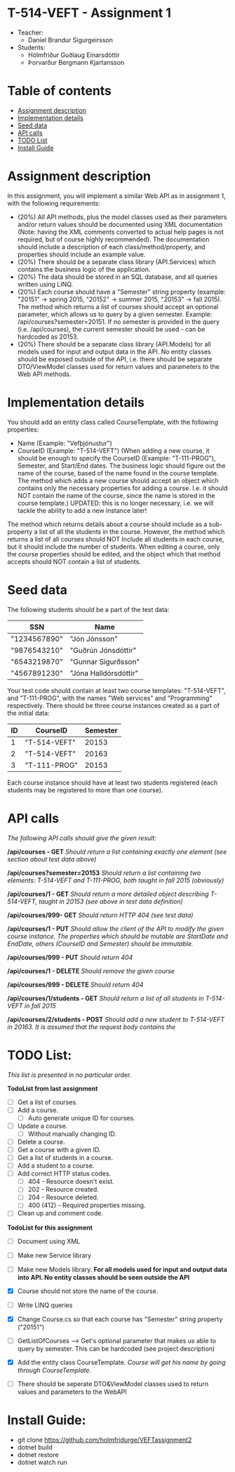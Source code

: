 # T-514-VEFT - Assignment 1
* Teacher: 
    - Daníel Brandur Sigurgeirsson
* Students:
    - Hólmfríður Guðlaug Einarsdóttir
    - Þorvarður Bergmann Kjartansson

Table of contents
=================
* [Assignment description](#assignment-description)
* [Implementation details](#implementation-details)
* [Seed data](#seed-data)
* [API calls](#api-calls)
* [TODO List](#todo-list)
* [Install Guide](#install-guide)

Assignment description
======================
In this assignment, you will implement a similar Web API as in assignment 1, with the following requirements:

  - (20%) All API methods, plus the model classes used as their parameters and/or return values should be documented using XML documentation (Note: having the XML comments converted to actual help pages is not required, but of course highly recommended). The documentation should include a description of each class/method/property, and properties should include an example value.
  - (20%) There should be a separate class library (API.Services) which contains the business logic of the application.
  - (20%) The data should be stored in an SQL database, and all queries written using LINQ.
  - (20%) Each course should have a "Semester" string property (example: "20151" -> spring 2015, "20152" -> summer 2015, "20153" -> fall 2015). The method which returns a list of courses should accept an optional parameter, which allows us to query by a given semester. Example: /api/courses?semester=20151. If no semester is provided in the query (i.e. /api/courses), the current semester should be used - can be hardcoded as 20153. 
  - (20%) There should be a separate class library (API.Models) for all models used for input and output data in the API. No entity classes should be exposed outside of the API, i.e. there should be separate DTO/ViewModel classes used for return values and parameters to the Web API methods. 

Implementation details
======================

You should add an entity class called CourseTemplate, with the following properties:
  - Name (Example: "Vefþjónustur")
  - CourseID (Example: "T-514-VEFT")
(When adding a new course, it should be enough to specify the CourseID (Example: "T-111-PROG"), Semester, and Start/End dates. The business logic should figure out the name of the course, based of the name found in the course template. The method which adds a new course should accept an object which contains only the necessary properties for adding a course. I.e. it should NOT contain the name of the course, since the name is stored in the course template.) UPDATED: this is no longer necessary, i.e. we will tackle the ability to add a new instance later!

The method which returns details about a course should include as a sub-property a list of all the students in the course. However, the method which returns a list of all courses should NOT Include all students in each course, but it should include the number of students. When editing a course, only the course properties should be edited, and the object which that method accepts should NOT contain a list of students.

Seed data
=========

The following students should be a part of the test data:

SSN | Name
--- | ---
"1234567890" | "Jón Jónsson"
"9876543210" | "Guðrún Jónsdóttir"
"6543219870" | "Gunnar Sigurðsson"
"4567891230" | "Jóna Halldórsdóttir"

Your test code should contain at least two course templates: "T-514-VEFT", and "T-111-PROG", with the names "Web services" and "Programming" respectively. 
There should be three course instances created as a part of the initial data:

ID | CourseID | Semester
--- | --- | ---
1 | "T-514-VEFT" | 20153 
2 | "T-514-VEFT" | 20163
3 | "T-111-PROG" | 20153

Each course instance should have at least two students registered (each students may be registered to more than one course).

API calls
=========
*The following API calls should give the given result:*

**/api/courses - GET**
  *Should return a list containing exactly one element (see section about test data above)*

**/api/courses?semester=20153**
  *Should return a list containing two elements: T-514-VEFT and T-111-PROG, both taught in fall 2015 (obviously)*

**/api/courses/1 - GET**
  *Should return a more detailed object describing T-514-VEFT, taught in 20153 (see above in test data definition)*

**/api/courses/999- GET**
  *Should return HTTP 404 (see test data)*

**/api/courses/1 - PUT**
  *Should allow the client of the API to modify the given course instance. The properties which should be mutable are StartDate and EndDate, others (CourseID and Semester) should be immutable.*

**/api/courses/999 - PUT**
  *Should return 404*

**/api/courses/1 - DELETE**
  *Should remove the given course*

**/api/courses/999 - DELETE**
  *Should return 404*

**/api/courses/1/students - GET**
  *Should return a list of all students in T-514-VEFT in fall 2015*

**/api/courses/2/students - POST**
  *Should add a new student to T-514-VEFT in 20163. It is assumed that the request body contains the* 


TODO List:
=================

*This list is presented in no particular order.*

**TodoList from last assignment**
  - [ ] Get a list of courses.
  - [ ] Add a course.
    - [ ] Auto generate unique ID for courses.
  - [ ] Update a course.
    - [ ] Without manually changing ID.
  - [ ] Delete a course.
  - [ ] Get a course with a given ID.
  - [ ] Get a list of students in a course.
  - [ ] Add a student to a course.
  - [ ] Add correct HTTP status codes.
    - [ ] 404 - Resource doesn't exist.
    - [ ] 202 - Resource created.
    - [ ] 204 - Resource deleted.
    - [ ] 400 (412) - Required properties missing.
  - [ ] Clean up and comment code.

**TodoList for this assignment**
  - [ ] Document using XML
  - [ ] Make new Service library
  - [ ] Make new Models library. **For all models used for input and output data into API. No entity classes should be seen outside the API**
  - [X] Course should not store the name of the course.
  - [ ] Write LINQ queries
  - [X] Change Course.cs so that each course has "Semester" string property ("20151")
  - [ ] GetListOfCourses --> Get's optional parameter that makes us able to query by semester. This can be hardcoded (see project description)
  - [X] Add the entity class CourseTemplate. *Course will get his name by going through CourseTemplate.*
  - [ ] There should be seperate DTO&ViewModel classes used to return values and parameters to the WebAPI




Install Guide:
=================
  - git clone https://github.com/holmfridurge/VEFTassignment2
  - dotnet build
  - dotnet restore
  - dotnet watch run